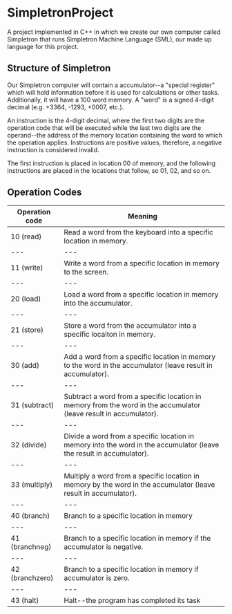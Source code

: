 # SimpletronProject
A project implemented in C++ in which we create our own computer called Simpletron that runs Simpletron Machine Language (SML), our made up language for this project.

## Structure of Simpletron
Our Simpletron computer will contain a accumulator--a "special register" which will hold information before it is used for calculations or other tasks. Additionally, it will have a 100 word memory. A "word" is a signed 4-digit decimal (e.g. +3364, -1293, +0007, etc.).

An instruction is the 4-digit decimal, where the first two digits are the operation code that will be executed while the last two digits are the operand--the address of the memory location containing the word to which the operation applies. Instructions are positive values, therefore, a negative instruction is considered invalid.

The first instruction is placed in location 00 of memory, and the following instructions are placed in the locations that follow, so 01, 02, and so on.

## Operation Codes

Operation code  |       Meaning                                                        |
----------------|----------------------------------------------------------------------|
10 (read)       | Read a word from the keyboard into a specific location in memory.    
---|---
11 (write)      | Write a word from a specific location in memory to the screen.       
---|---
20 (load)       | Load a word from a specific location in memory into the accumulator. 
---|---
21 (store)      | Store a word from the accumulator into a specific locaiton in memory.
---|---
30 (add)        | Add a word from a specific location in memory to the word in the accumulator (leave result in accumulator). 
---|---
31 (subtract)   | Subtract a word from a specific location in memory from the word in the accumulator (leave result in accumulator).
---|---
32 (divide)     | Divide a word from a specific location in memory into the word in the accumulator (leave the result in accumulator).
---|---
33 (multiply)   | Multiply a word from a specific location in memory by the word in the accumulator (leave result in accumulator).
---|---
40 (branch)     | Branch to a specific location in memory                              
---|---
41 (branchneg)  | Branch to a specific location in memory if the accumulator is negative. 
---|---
42 (branchzero) | Branch to a specific location in memory if accumulator is zero. 
---|---
43 (halt)       | Halt--the program has completed its task                             


